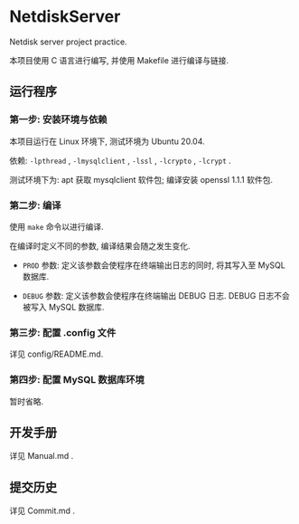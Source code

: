 # NetdiskServer

Netdisk server project practice.

本项目使用 C 语言进行编写, 并使用 Makefile 进行编译与链接.

## 运行程序

### 第一步: 安装环境与依赖

本项目运行在 Linux 环境下, 测试环境为 Ubuntu 20.04.

依赖: `-lpthread` , `-lmysqlclient` , `-lssl` , `-lcrypto` , `-lcrypt` .

测试环境下为: apt 获取 mysqlclient 软件包; 编译安装 openssl 1.1.1 软件包.

### 第二步: 编译

使用 `make` 命令以进行编译.

在编译时定义不同的参数, 编译结果会随之发生变化.

- `PROD` 参数: 定义该参数会使程序在终端输出日志的同时, 将其写入至 MySQL 数据库.

- `DEBUG` 参数: 定义该参数会使程序在终端输出 DEBUG 日志. DEBUG 日志不会被写入 MySQL 数据库.

### 第三步: 配置 .config 文件

详见 config/README.md.

### 第四步: 配置 MySQL 数据库环境

暂时省略.

## 开发手册

详见 Manual.md .

## 提交历史

详见 Commit.md .
